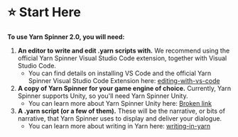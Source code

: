 # ⭐ Start Here

**To use Yarn Spinner 2.0, you will need:**

1. **An editor to write and edit .yarn scripts with.** We recommend using the official Yarn Spinner Visual Studio Code extension, together with Visual Studio Code.
   * You can find details on installing VS Code and the official Yarn Spinner Visual Studio Code Extension here: [editing-with-vs-code](getting-started/editing-with-vs-code/ "mention")
2. **A copy of Yarn Spinner for your game engine of choice.** Currently, Yarn Spinner supports Unity, so you'll need Yarn Spinner Unity.
   * You can learn more about Yarn Spinner Unity here: [Broken link](broken-reference "mention")
3. **A .yarn script (or a few of them).** These will be the narrative, or bits of narrative, that Yarn Spinner uses to display and deliver your dialogue.
   * You can learn more about writing in Yarn here: [writing-in-yarn](getting-started/writing-in-yarn/ "mention")
